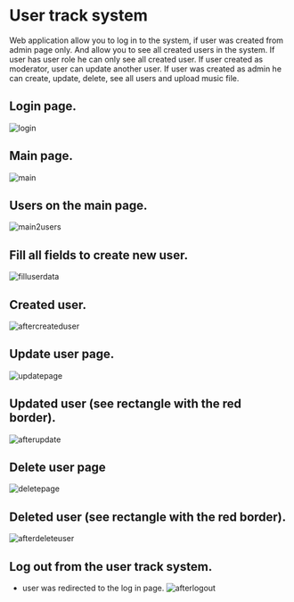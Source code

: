 # User track system

Web application allow you to log in to the system, if user was created from admin page only. 
And allow you to see all created users in the system. 
If user has user role he can only see all created user.
If user created as moderator, user can update another user.
If user was created as admin he can create, update, delete, see all users and upload music file.

## Login page.
![login](https://user-images.githubusercontent.com/22581071/51141133-05309b80-1851-11e9-8e06-8875cbdb9e25.jpg)

## Main page.
![main](https://user-images.githubusercontent.com/22581071/51145190-cf44e480-185b-11e9-8f22-accbfc53a729.jpg)

## Users on the main page.
![main2users](https://user-images.githubusercontent.com/22581071/51145232-eb488600-185b-11e9-93c7-23b1dd28fae9.jpg)

## Fill all fields to create new user.
![filluserdata](https://user-images.githubusercontent.com/22581071/51145316-2480f600-185c-11e9-8c6f-fe01f004b93b.jpg)

## Created user.
![aftercreateduser](https://user-images.githubusercontent.com/22581071/51145344-3cf11080-185c-11e9-9b13-50739e3a0f30.jpg)

## Update user page.
![updatepage](https://user-images.githubusercontent.com/22581071/51145368-52fed100-185c-11e9-9d15-ce790542ea22.jpg)

## Updated user (see rectangle with the red border).
![afterupdate](https://user-images.githubusercontent.com/22581071/51145395-6ad65500-185c-11e9-81e6-189fd1dc9e08.jpg)

## Delete user page
![deletepage](https://user-images.githubusercontent.com/22581071/51145427-7d508e80-185c-11e9-845c-6b9c5813e11e.jpg)

## Deleted user (see rectangle with the red border).
![afterdeleteuser](https://user-images.githubusercontent.com/22581071/51145452-8d686e00-185c-11e9-8b9c-b15b286d18fb.jpg)

## Log out from the user track system.
* user was redirected to the log in page.
![afterlogout](https://user-images.githubusercontent.com/22581071/51145512-b557d180-185c-11e9-84a8-c1241d96416e.jpg)
